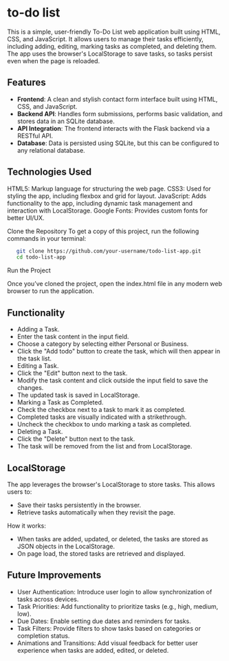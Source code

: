 # to-do list

This is a simple, user-friendly To-Do List web application built using HTML, CSS, and JavaScript. It allows users to manage their tasks efficiently, including adding, editing, marking tasks as completed, and deleting them. The app uses the browser's LocalStorage to save tasks, so tasks persist even when the page is reloaded.

## Features

- **Frontend**: A clean and stylish contact form interface built using HTML, CSS, and JavaScript.
- **Backend API**: Handles form submissions, performs basic validation, and stores data in an SQLite database.
- **API Integration**: The frontend interacts with the Flask backend via a RESTful API.
- **Database**: Data is persisted using SQLite, but this can be configured to any relational database.

## Technologies Used

HTML5: Markup language for structuring the web page.
CSS3: Used for styling the app, including flexbox and grid for layout.
JavaScript: Adds functionality to the app, including dynamic task management and interaction with LocalStorage.
Google Fonts: Provides custom fonts for better UI/UX.

Clone the Repository
To get a copy of this project, run the following commands in your terminal:

 ```bash
    git clone https://github.com/your-username/todo-list-app.git
    cd todo-list-app
```

Run the Project

Once you’ve cloned the project, open the index.html file in any modern web browser to run the application.

## Functionality

- Adding a Task.
- Enter the task content in the input field.
- Choose a category by selecting either Personal or Business.
- Click the "Add todo" button to create the task, which will then appear in the task list.
- Editing a Task.
- Click the "Edit" button next to the task.
- Modify the task content and click outside the input field to save the changes.
- The updated task is saved in LocalStorage.
- Marking a Task as Completed.
- Check the checkbox next to a task to mark it as completed.
- Completed tasks are visually indicated with a strikethrough.
- Uncheck the checkbox to undo marking a task as completed.
- Deleting a Task.
- Click the "Delete" button next to the task.
- The task will be removed from the list and from LocalStorage.

## LocalStorage

The app leverages the browser's LocalStorage to store tasks. This allows users to:

- Save their tasks persistently in the browser.
- Retrieve tasks automatically when they revisit the page.

How it works:
- When tasks are added, updated, or deleted, the tasks are stored as JSON objects in the LocalStorage.
- On page load, the stored tasks are retrieved and displayed.

## Future Improvements

- User Authentication: Introduce user login to allow synchronization of tasks across devices.
- Task Priorities: Add functionality to prioritize tasks (e.g., high, medium, low).
- Due Dates: Enable setting due dates and reminders for tasks.
- Task Filters: Provide filters to show tasks based on categories or completion status.
- Animations and Transitions: Add visual feedback for better user experience when tasks are added, edited, or deleted.
